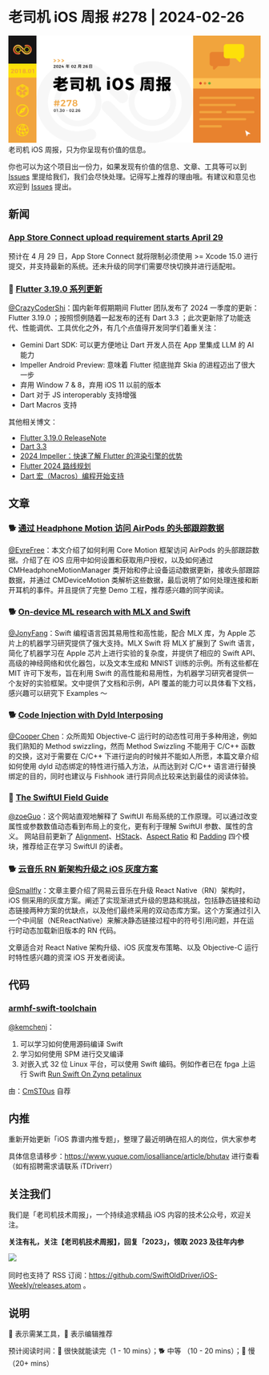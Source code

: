 # 老司机 iOS 周报 #278 | 2024-02-26

![ios-weekly](https://github.com/SwiftOldDriver/iOS-Weekly/blob/master/assets/weekly-header/278.jpg?raw=true)
老司机 iOS 周报，只为你呈现有价值的信息。

你也可以为这个项目出一份力，如果发现有价值的信息、文章、工具等可以到 [Issues](https://github.com/SwiftOldDriver/iOS-Weekly/issues) 里提给我们，我们会尽快处理。记得写上推荐的理由哦。有建议和意见也欢迎到 [Issues](https://github.com/SwiftOldDriver/iOS-Weekly/issues) 提出。

## 新闻

### [App Store Connect upload requirement starts April 29](https://developer.apple.com/news/?id=fxu2qp7b)

预计在 4 月 29 日，App Store Connect 就将限制必须使用 >= Xcode 15.0 进行提交，并支持最新的系统。还未升级的同学们需要尽快切换并进行适配啦。

### 🐢 [Flutter 3.19.0 系列更新](https://mp.weixin.qq.com/s/JRdT4vJutvNZ66uqqjYEPg)

[@CrazyCoderShi](https://github.com/CrazyCoderShi)：国内新年假期期间 Flutter 团队发布了 2024 一季度的更新：Flutter 3.19.0 ；按照惯例随着一起发布的还有 Dart 3.3 ；此次更新除了功能迭代、性能调优、工具优化之外，有几个点值得开发同学们着重关注：

- Gemini Dart SDK: 可以更方便地让 Dart 开发人员在 App 里集成 LLM 的 AI 能力
- Impeller Android Preview: 意味着 Flutter 彻底抛弃 Skia 的进程迈出了很大一步
- 弃用 Window 7 & 8，弃用 iOS 11 以前的版本
- Dart 对于 JS interoperably 支持增强
- Dart Macros 支持

其他相关博文：
- [Flutter 3.19.0 ReleaseNote](https://medium.com/flutter/whats-new-in-flutter-3-19-58b1aae242d2)
- [Dart 3.3](https://mp.weixin.qq.com/s?__biz=Mzg3NTA3MDIxOA==&mid=2247491174&idx=2&sn=b6c236e48e2f5d0032387293f7e90bb6&chksm=cec64803f9b1c1159f6d720883df2ff202ab52cb8820682a65bc4ce6aba1a9488f33f18fae61&cur_album_id=1968809591672979459&scene=189#wechat_redirect)
- [2024 Impeller：快速了解 Flutter 的渲染引擎的优势](https://mp.weixin.qq.com/s?__biz=Mzg3NTA3MDIxOA==&mid=2247491190&idx=1&sn=dcb726e2ace120fb2285e82a5befb007&chksm=cfbf4d3126192986e2bb5255ee55f4b5fff1a3e2949b15321b3ea264929aedec30dc76fda824&scene=132&exptype=timeline_recommend_article_extendread_samebiz&show_related_article=1&subscene=189&scene=132#wechat_redirect)
- [Flutter 2024 路线规划](https://mp.weixin.qq.com/s?__biz=Mzg3NTA3MDIxOA==&mid=2247491174&idx=1&sn=5ceb5e8fce90f11dc051a9305d4ed109&chksm=cec64803f9b1c1154cd1a684a34d03e0189e9e85bbdf8f67983ea3940c4ecf8dd062de1347ac&cur_album_id=1968809591672979459&scene=189#wechat_redirect)
- [Dart 宏（Macros）编程开始支持](https://mp.weixin.qq.com/s/WoamljZJeNN9huMdIb_Ycw)

## 文章

### 🐕 [通过 Headphone Motion 访问 AirPods 的头部跟踪数据](https://github.com/LLLLLayer/Headphone-Motion)

[@EyreFree](https://github.com/EyreFree)：本文介绍了如何利用 Core Motion 框架访问 AirPods 的头部跟踪数据。介绍了在 iOS 应用中如何设置和获取用户授权，以及如何通过 CMHeadphoneMotionManager 类开始和停止设备运动数据更新，接收头部跟踪数据，并通过 CMDeviceMotion 类解析这些数据，最后说明了如何处理连接和断开耳机的事件。并且提供了完整 Demo 工程，推荐感兴趣的同学阅读。

### 🐕 [On-device ML research with MLX and Swift](https://www.swift.org/blog/mlx-swift/)

[@JonyFang](https://github.com/JonyFang)：Swift 编程语言因其易用性和高性能，配合 MLX 库，为 Apple 芯片上的机器学习研究提供了强大支持。MLX Swift 将 MLX 扩展到了 Swift 语言，简化了机器学习在 Apple 芯片上进行实验的复杂度，并提供了相应的 Swift API、高级的神经网络和优化器包，以及文本生成和 MNIST 训练的示例。所有这些都在 MIT 许可下发布，旨在利用 Swift 的高性能和易用性，为机器学习研究者提供一个友好的实验框架。文中提供了文档和示例，API 覆盖的能力可以具体看下文档，感兴趣可以研究下 Examples ～

### 🐕 [Code Injection with Dyld Interposing](https://www.emergetools.com/blog/posts/DyldInterposing)

[@Cooper Chen](https://github.com/cjlcooper)：众所周知 Objective-C 运行时的动态性可用于多种用途，例如我们熟知的 Method swizzling，然而 Method Swizzling 不能用于 C/C++ 函数的交换，这对于需要在 C/C++ 下进行逆向的时候并不能如人所愿，本篇文章介绍如何使用 dyld 动态绑定的特性进行插入方法，从而达到对 C/C++ 语言进行替换绑定的目的，同时也建议与 Fishhook 进行异同点比较来达到最佳的阅读体验。

### 🐎 [The SwiftUI Field Guide](https://www.swiftuifieldguide.com)

[@zoeGuo](https://github.com/zoeGuo)：这个网站直观地解释了 SwiftUI 布局系统的工作原理。可以通过改变属性或参数数值动态看到布局上的变化，更有利于理解 SwiftUI 参数、属性的含义。 网站目前更新了 [Alignment](https://www.swiftuifieldguide.com/layout/alignment)、[HStack](https://www.swiftuifieldguide.com/layout/hstack)、[Aspect Ratio](https://www.swiftuifieldguide.com/layout/aspect-ratio) 和 [Padding](https://www.swiftuifieldguide.com/layout/padding) 四个模块，推荐给正在学习 SwiftUI 的读者。

### 🐕 [云音乐 RN 新架构升级之 iOS 灰度方案](https://mp.weixin.qq.com/s/jZ3wfbFf2xey8aTK16MU4A)

[@Smallfly](https://github.com/iostalks)：文章主要介绍了网易云音乐在升级 React Native（RN）架构时，iOS 侧采用的灰度方案。阐述了实现渐进式升级的思路和挑战，包括静态链接和动态链接两种方案的优缺点，以及他们最终采用的双动态库方案。这个方案通过引入一个中间层（NEReactNative）来解决静态链接过程中的符号引用问题，并在运行时动态加载新旧版本的 RN 代码。

文章适合对 React Native 架构升级、iOS 灰度发布策略、以及 Objective-C 运行时特性感兴趣的资深 iOS 开发者阅读。

## 代码

### [armhf-swift-toolchain](https://github.com/CmST0us/armhf-swift-toolchain)

[@kemchenj](https://kemchenj.github.ion/)：
1. 可以学习如何使用源码编译 Swift
2. 学习如何使用 SPM 进行交叉编译
3. 对嵌入式 32 位 Linux 平台，可以使用 Swift 编码。例如作者已在 fpga 上运行 Swift [Run Swift On Zynq petalinux](https://forums.swift.org/t/introducing-my-armhf-swift-5-9-toolchiain/69524/2)

由：[CmST0us](https://github.com/CmST0us) 自荐

## 内推

重新开始更新「iOS 靠谱内推专题」，整理了最近明确在招人的岗位，供大家参考

具体信息请移步：https://www.yuque.com/iosalliance/article/bhutav 进行查看（如有招聘需求请联系 iTDriverr）

## 关注我们

我们是「老司机技术周报」，一个持续追求精品 iOS 内容的技术公众号，欢迎关注。

**关注有礼，关注【老司机技术周报】，回复「2023」，领取 2023 及往年内参**

![](https://github.com/SwiftOldDriver/iOS-Weekly/blob/master/assets/qrcode_for_wechat.jpg?raw=true)

同时也支持了 RSS 订阅：https://github.com/SwiftOldDriver/iOS-Weekly/releases.atom 。

## 说明

🚧 表示需某工具，🌟 表示编辑推荐

预计阅读时间：🐎 很快就能读完（1 - 10 mins）；🐕 中等 （10 - 20 mins）；🐢 慢（20+ mins）
